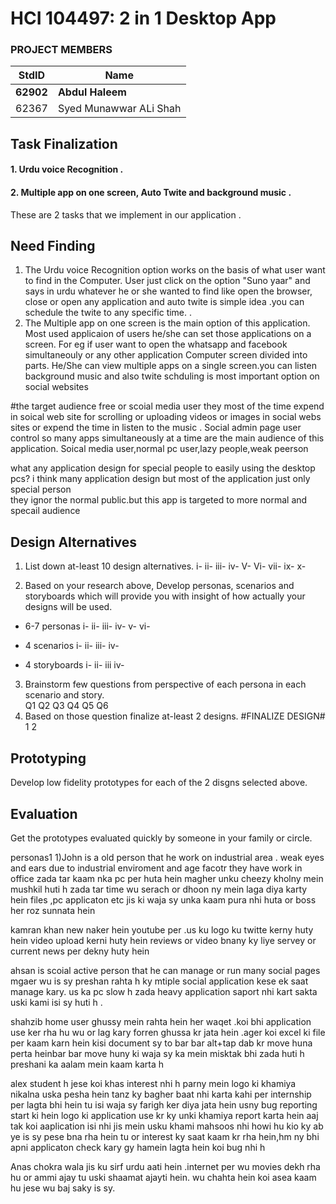 
# HCI 104497: 2 in 1 Desktop App #
### PROJECT MEMBERS ###
StdID | Name
------------ | -------------
**62902** | **Abdul Haleem** <!--this is the group leader in bold-->
62367 | Syed Munawwar ALi Shah 
<!-- Replace name and student ids with acutally group member names and ids-->


## Task Finalization ##
#### 1. Urdu voice Recognition . ####
#### 2. Multiple app on one screen, Auto Twite and background music  . ####

These are 2 tasks that we implement in our application .


## Need Finding ##
1. The Urdu voice Recognition option works on the basis of what user want to find in the Computer. User just click on the option "Suno yaar" and says in urdu whatever he or she wanted to find like open the browser, close or open any application and auto twite is simple idea .you can schedule the twite to any specific time.
.
2. The Multiple app on one screen is the main option of this application. Most used applicaion of users he/she can set those applications on a screen. For eg if user want to open the whatsapp and facebook simultaneouly or any other application Computer screen divided into parts. He/She can view multiple apps on a single screen.you can listen 
background music and also twite schduling is most important option on social websites 

#the target audience  free or scoial media user  they most of the time expend in soical web site for scrolling or uploading videos or images in social webs sites or expend the time in listen to the music .
Social admin page user control so many apps simultaneously at a time are the main audience of this application.
Soical media user,normal pc user,lazy people,weak peerson

what any application design for special people to easily using the desktop pcs?
i think many application design but most of the application just only special person  
they  ignor the normal public.but this app is targeted to more  normal and specail audience  


## Design Alternatives ##

1) List down at-least 10 design alternatives.
 i-
 ii-
 iii-
 iv-
 V-
 Vi-
 vii-
 ix-
 x-

2) Based on your research above, Develop personas, scenarios and storyboards which will provide you with insight of how actually your designs will be used.
- 6-7 personas
  i-
  ii-
  iii-
  iv-
  v-
  vi-
  
- 4 scenarios
  i-
  ii-
  iii-
  iv-
- 4 storyboards
   i-
   ii-
   iii
   iv-
3) Brainstorm few questions from perspective of each persona in each scenario and story.  
  Q1
  Q2
  Q3
  Q4
  Q5
  Q6
4) Based on those question finalize at-least 2 designs.
          #FINALIZE DESIGN#
1
2
## Prototyping ##
Develop low fidelity prototypes for each of the 2 disgns selected above. 


## Evaluation ##
Get the prototypes evaluated quickly by someone in your family or circle.  

















personas1
1)John is a old person that he work on industrial area  . weak eyes and ears due to industrial enviroment and age
facotr  they have work in office   zada tar kaam nka pc per huta hein magher unku cheezy kholny mein mushkil huti h
zada tar time wu serach or dhoon ny mein laga diya karty hein  files ,pc applicaton etc jis ki waja sy unka kaam pura nhi huta 
or boss her roz sunnata hein 


kamran khan new  naker hein youtube per .us ku logo ku twitte kerny huty hein video upload kerni huty hein reviews or video bnany ky liye servey or current news per dekny huty hein




ahsan is  scoial active person that he can manage or run many social pages 
mgaer wu is sy preshan rahta h ky mtiple social application kese ek saat manage kary.
us ka pc slow h zada heavy application saport nhi kart sakta uski kami isi sy huti h .



shahzib home user  ghussy mein rahta hein her waqet .koi bhi application use ker rha hu wu or lag kary forren ghussa kr jata hein .ager koi excel ki file per 
kaam karn hein kisi document sy to bar bar alt+tap dab kr move huna perta heinbar bar move huny ki waja sy ka mein misktak bhi zada huti h
preshani ka aalam mein kaam karta h

alex student h jese koi khas interest nhi h parny mein logo ki khamiya nikalna uska pesha hein tanz ky bagher baat nhi karta 
kahi per internship per lagta bhi hein tu isi waja sy farigh ker diya jata hein
usny bug reporting start ki hein logo ki application use kr ky unki khamiya report karta hein aaj tak koi aaplication isi nhi jis mein usku khami mahsoos nhi howi hu
kio ky ab ye is sy pese bna rha hein tu or interest ky saat kaam kr rha hein,hm ny bhi apni applicaton check kary gy hamein lagta hein koi bug nhi h

Anas chokra wala jis ku sirf urdu aati hein .internet per wu movies dekh rha hu or ammi ajay tu uski shaamat ajayti hein. wu chahta hein koi
asea kaam hu jese wu baj saky is sy. 

